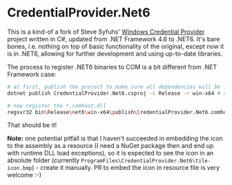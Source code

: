 # CredentialProvider.Net6

This is a kind-of a fork of Steve Syfuhs' [Windows Credential Provider](https://syfuhs.net/2017/10/15/creating-custom-windows-credential-providers-in-net/) project written in C#, updated from .NET Framework 4.6 to .NET6. It's bare bones, i.e. nothing on top of basic functionality of the original, except now it is in .NET6, allowing for further development and using up-to-date libraries.

The process to register .NET6 binaries to COM is a bit different from .NET Framework case:

```sh
# at first, publish the project to make sure all dependencies will be found in runtime
dotnet publish CredentialProvider.Net6.csproj -c Release -r win-x64 # and perhaps some other arguments of your choice

# now register the *.comhost.dll
regsvr32 bin\Release\net6\win-x64\publish\CredentialProvider.Net6.comhost.dll
```

That should be it!

**Note:** one potential pitfall is that I haven't succeeded in embedding the icon to the assembly as a resource (I need a NuGet package then and end up with runtime DLL load exceptions), so it is expected to see the icon in an absolute folder (currently `ProgramFiles\CredentialProvider.Net6\tile-icon.bmp`) - create it manually. PR to embed the icon in resource file is very welcome :-)
